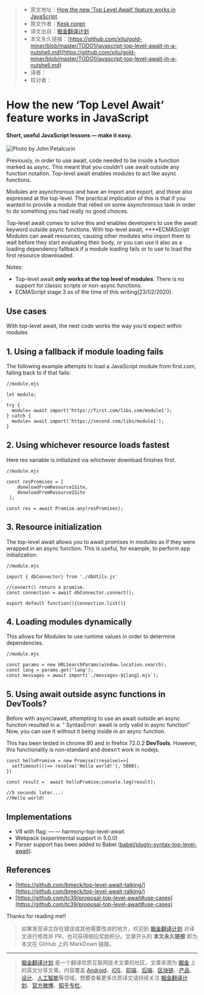 > * 原文地址：[How the new ‘Top Level Await’ feature works in JavaScript](https://medium.com/javascript-in-plain-english/javascript-top-level-await-in-a-nutshell-4e352b3fc8c8)
> * 原文作者：[Kesk noren](https://medium.com/@kesk)
> * 译文出自：[掘金翻译计划](https://github.com/xitu/gold-miner)
> * 本文永久链接：[https://github.com/xitu/gold-miner/blob/master/TODO1/javascript-top-level-await-in-a-nutshell.md](https://github.com/xitu/gold-miner/blob/master/TODO1/javascript-top-level-await-in-a-nutshell.md)
> * 译者：
> * 校对者：

# How the new ‘Top Level Await’ feature works in JavaScript

#### Short, useful JavaScript lessons — make it easy.

![Photo by John Petalcurin](https://cdn-images-1.medium.com/max/11720/1*Pct48neOTBFhjsQHYYoTLw.jpeg)

Previously, in order to use await, code needed to be inside a function marked as async. This meant that you couldn’t use await outside any function notation. Top-level await enables modules to act like async functions.

Modules are asynchronous and have an import and export, and those also expressed at the top-level. The practical implication of this is that if you wanted to provide a module that relied on some asynchronous task in order to do something you had really no good choices.

Top-level await comes to solve this and enables developers to use the await keyword outside async functions. With top-level await, ****ECMAScript Modules can await resources, causing other modules who import them to wait before they start evaluating their body, or you can use it also as a loading dependency fallback if a module loading fails or to use to load the first resource downloaded.

Notes:

* Top-level await **only works at the top level of modules**. There is no support for classic scripts or non-async functions.
* ECMAScript stage 3 as of the time of this writing(23/02/2020).

## Use cases

With top-level await, the next code works the way you’d expect within modules

## 1. Using a fallback if module loading fails

The following example attempts to load a JavaScript module from first.com, falling back to if that fails:

```
//module.mjs

let module;

try {
  module= await import('https://first.com/libs.com/module1');
} catch {
  module= await import('https://second.com/libs/module1');
}
```

## 2. Using whichever resource loads fastest

Here res variable is initialized via whichever download finishes first.

```
//module.mjs

const resPromises = [    
    donwloadFromResource1Site,
    donwloadFromResource2Site
 ];

const res = await Promise.any(resPromises);
```

## 3. Resource initialization

The top-level await allows you to await promises in modules as if they were wrapped in an async function. This is useful, for example, to perform app initialization:

```
//module.mjs

import { dbConnector} from './dbUtils.js'

//connect() return a promise.
const connection = await dbConnector.connect();

export default function(){connection.list()}
```

## 4. Loading modules dynamically

This allows for Modules to use runtime values in order to determine dependencies.

```
//module.mjs

const params = new URLSearchParams(window.location.search);
const lang = params.get('lang');
const messages = await import(`./messages-${lang}.mjs`);
```

## 5. Using await outside async functions in DevTools?

Before with async/await, attempting to use an await outside an async function resulted in a: “ SyntaxError: await is only valid in async function” Now, you can use it without it being inside in an async function.

This has been tested in chrome 80 and in firefox 72.0.2 **DevTools**. However, this functionality is non-standard and doesn’t work in nodejs.

```
const helloPromise = new Promise((resolve)=>{
  setTimeout(()=> resolve('Hello world!'), 5000);
})

const result =  await helloPromise;console.log(result);

//5 seconds later...:
//Hello world!
```

## Implementations

* V8 with flag: — — harmony-top-level-await
* Webpack (experimental support in 5.0.0)
* Parser support has been added to Babel ([babel/plugin-syntax-top-level-await](https://babeljs.io/docs/en/babel-plugin-syntax-top-level-await)).

## References

* [https://github.com/bmeck/top-level-await-talking/](https://github.com/bmeck/top-level-await-talking/)
* [https://github.com/tc39/proposal-top-level-await#use-cases](https://github.com/tc39/proposal-top-level-await#use-cases)

Thanks for reading me!!

> 如果发现译文存在错误或其他需要改进的地方，欢迎到 [掘金翻译计划](https://github.com/xitu/gold-miner) 对译文进行修改并 PR，也可获得相应奖励积分。文章开头的 **本文永久链接** 即为本文在 GitHub 上的 MarkDown 链接。

---

> [掘金翻译计划](https://github.com/xitu/gold-miner) 是一个翻译优质互联网技术文章的社区，文章来源为 [掘金](https://juejin.im) 上的英文分享文章。内容覆盖 [Android](https://github.com/xitu/gold-miner#android)、[iOS](https://github.com/xitu/gold-miner#ios)、[前端](https://github.com/xitu/gold-miner#前端)、[后端](https://github.com/xitu/gold-miner#后端)、[区块链](https://github.com/xitu/gold-miner#区块链)、[产品](https://github.com/xitu/gold-miner#产品)、[设计](https://github.com/xitu/gold-miner#设计)、[人工智能](https://github.com/xitu/gold-miner#人工智能)等领域，想要查看更多优质译文请持续关注 [掘金翻译计划](https://github.com/xitu/gold-miner)、[官方微博](http://weibo.com/juejinfanyi)、[知乎专栏](https://zhuanlan.zhihu.com/juejinfanyi)。
